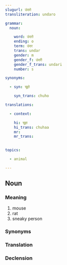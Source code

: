```yaml
---
slugurl: उंदरो
transliteration: undaro

grammar:
  noun:

    word: उंदरो
    ending: o
    term: उंदर
    trans: undar
    gender: m
    gender_f: उंदरी
    gender_f_trans: undari
    number: s

synonyms:

  - syn: चूहो

    syn_trans: chuho 

translations:

  - context:

    hi: चूहा
    hi_trans: chuhaa
    mr:
    mr_trans:
    

topics:

  - animal

---
```


## Noun

### Meaning

1. mouse
2. rat
3. sneaky person

### Synonyms

<syn :syn="synonyms" ></syn>

### Translation

<translation :translation="translations" ></translation>

### Declension

<noun-decl :grammar="grammar" ></noun-decl>
